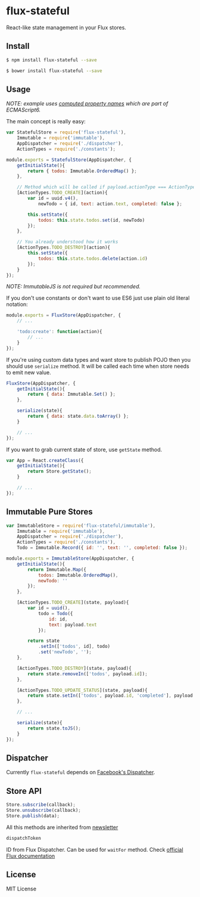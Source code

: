 # flux-stateful

React-like state management in your Flux stores.

## Install

```bash
$ npm install flux-stateful --save
```

```bash
$ bower install flux-stateful --save
```

## Usage

*NOTE: example uses [computed property names](https://developer.mozilla.org/en-US/docs/Web/JavaScript/Reference/Operators/Object_initializer#Computed_property_names) which are part of ECMAScript6.*

The main concept is really easy:

```javascript
var StatefulStore = require('flux-stateful'),
	Immutable = require('immutable'),
	AppDispatcher = require('./dispatcher'),
	ActionTypes = require('./constants');

module.exports = StatefulStore(AppDispatcher, {
	getInitialState(){
		return { todos: Immutable.OrderedMap() };
	},

	// Method which will be called if payload.actionType === ActionTypes.TODO_CREATE
	[ActionTypes.TODO_CREATE](action){
		var id = uuid.v4(),
			newTodo = { id, text: action.text, completed: false };

		this.setState({
			todos: this.state.todos.set(id, newTodo)
		});
	},

	// You already understood how it works
	[ActionTypes.TODO_DESTROY](action){
		this.setState({
			todos: this.state.todos.delete(action.id)
		});
	}
});
```

*NOTE: ImmutableJS is not required but recommended.*

If you don't use constants or don't want to use ES6 just use plain old literal notation:

```javascript
module.exports = FluxStore(AppDispatcher, {
	// ...

	'todo:create': function(action){
		// ...
	}
});
```

If you're using custom data types and want store to publish POJO then you should use `serialize` method. It will be called each time when store needs to emit new value.

```javascript
FluxStore(AppDispatcher, {
	getInitialState(){
		return { data: Immutable.Set() };
	},

	serialize(state){
		return { data: state.data.toArray() };
	}

	// ...
});
```

If you want to grab current state of store, use `getState` method.

```javascript
var App = React.createClass({
	getInitialState(){
		return Store.getState();
	}

	// ...
});
```

## Immutable Pure Stores

```javascript
var ImmutableStore = require('flux-stateful/immutable'),
	Immutable = require('immutable'),
	AppDispatcher = require('./dispatcher'),
	ActionTypes = require('./constants'),
	Todo = Immutable.Record({ id: '', text: '', completed: false });

module.exports = ImmutableStore(AppDispatcher, {
	getInitialState(){
		return Immutable.Map({
			todos: Immutable.OrderedMap(),
			newTodo: ''
		});
	},

	[ActionTypes.TODO_CREATE](state, payload){
		var id = uuid(),
			todo = Todo({
				id: id,
				text: payload.text
			});

		return state
			.setIn(['todos', id], todo)
			.set('newTodo', '');
	},

	[ActionTypes.TODO_DESTROY](state, payload){
		return state.removeIn(['todos', payload.id]);
	},

	[ActionTypes.TODO_UPDATE_STATUS](state, payload){
		return state.setIn(['todos', payload.id, 'completed'], payload.completed);
	},

	// ...

	serialize(state){
		return state.toJS();
	}
});
```

## Dispatcher

Currently `flux-stateful` depends on [Facebook's Dispatcher](https://facebook.github.io/flux/docs/dispatcher.html).

## Store API

```javascript
Store.subscribe(callback);
Store.unsubscribe(callback);
Store.publish(data);
```

All this methods are inherited from [newsletter](https://github.com/alexeyraspopov/newsletter)

```javascript
dispatchToken
```

ID from Flux Dispatcher. Can be used for `waitFor` method. Check [official Flux documentation](https://facebook.github.io/flux/docs/dispatcher.html)

## License

MIT License
